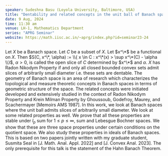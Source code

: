 ```yaml
---
speaker: Sudeshna Basu (Loyola University, Baltimore, USA)
title: "Dentability and related concepts in the unit ball of Banach spaces"
date: 9 Aug, 2024
time: 11:30 am
venue: LH-1, Mathematics Department
series: "APRG Seminar"
website: https://math.iisc.ac.in/~aprg/index.php?id=seminar23-24
---
```


Let $X$ be a Banach space. Let $C$ be a subset of $X$. Let $x^\*$ be a functional on $X$. Then $S(C, x^\*, \alpha) := \\{ x \in C : x^\*(x) > \sup x^\*(C) - \alpha \\}$, $\alpha > 0$,
is called the open slice of $C$ determined by $x^\*$ and $\alpha$. $X$ has Radon Nikodym Property if and only all closed bounded convex sets admit slices of arbitrarily small
diameter i.e. these sets are dentable. The geometry of Banach space is an area of research which characterizes the topological and measure theoretic concepts in Banach spaces in
terms of geometric structure of the space. The related concepts were initiated developed and extensively studied in the context of Radon Nikodym Property and Krein Milman
Property by Ghoussoub, Godefroy, Maurey, and Scachermayer [Memoirs AMS 1987]. In this work, we look at Banach spaces where the unit ball admits slices of arbitrarily small diameter.
We look at some related properties as well. We prove that all these properties are stable under $l_p$ sum for $1 \leq p \leq ∞$, sum and Lebesgue Bochner spaces. We show that
these are three space properties under certain conditions on the quotient space. We also study these properties in ideals of Banach spaces. This is based on two papers jointly
written with my graduate student, Susmita Seal in [J. Math. Anal. Appl. 2022] and [J. Convex Anal. 2023]. The only prerequisite for this talk is the statement of the Hahn Banach
Theorem.
